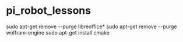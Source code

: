 # pi_robot_lessons


sudo apt-get remove --purge libreoffice*
sudo apt-get  remove --purge wolfram-engine
sudo apt-get install cmake
